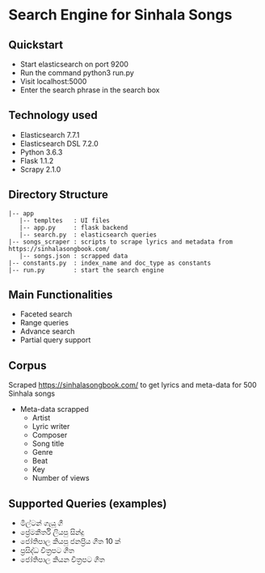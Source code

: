 # Search Engine for Sinhala Songs #

## Quickstart ##
* Start elasticsearch on port 9200
* Run the command python3 run.py
* Visit localhost:5000
* Enter the search phrase in the search box

## Technology used ##
* Elasticsearch 7.7.1
* Elasticsearch DSL 7.2.0
* Python 3.6.3
* Flask 1.1.2
* Scrapy 2.1.0

## Directory Structure ##
    |-- app
       |-- templtes   : UI files
       |-- app.py     : flask backend
       |-- search.py  : elasticsearch queries
    |-- songs_scraper : scripts to scrape lyrics and metadata from https://sinhalasongbook.com/
       |-- songs.json : scrapped data
    |-- constants.py  : index_name and doc_type as constants
    |-- run.py        : start the search engine

## Main Functionalities ##

* Faceted search
* Range queries
* Advance search
* Partial query support

## Corpus ##
Scraped https://sinhalasongbook.com/ to get lyrics and meta-data for 500 Sinhala songs

* Meta-data scrapped
    * Artist
    * Lyric writer
    * Composer
    * Song title
    * Genre
    * Beat
    * Key
    * Number of views

## Supported Queries (examples) ##
* මිල්ටන් ගැයූ ගී
* ප්‍රේමකීර්ති ලියපු සින්දු
* ජෝතිපාල කියපු ජනප්‍රිය ගීත 10 ක්
* ප්‍රසිද්ධ චිත්‍රපට ගීත
* ජෝතිපාල කියන චිත්‍රපට ගීත
